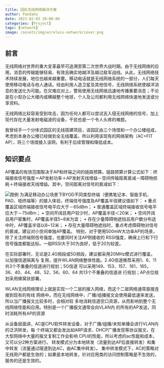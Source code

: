 ```yaml
---
title: 园区无线网络解决方案
author: Pandaho
date: 2021-02-03 20:00:00 
categories: [Project] 
tags: [network]
image: /assets/img/wireless-network/cover.png
---
```




##  前言

​	无线网络对世界的重大变革最早可追溯至第二次世界大战时期。由于无线网络的应用，消息的传输能够轻易、有效且确实地越洋及越过敌军战线。从此，无线网络技术持续发展，地位也越来越重要。移动电话就是无线网络系统的一部分，人们每天使用移动电话与他人通话。经由利用人造卫星及其他信号，无线网络系统使越洋消息的发送化为可能。在灾难应对上，警局使用无线网络迅速地传播重要消息；不论是在小型办公大楼内或横越整个地球，个人及公司都利用无线网络快速地发送或分享资料。

无线网络比较容易受到攻击，因为任何人都可以尝试去入侵无线网络的信号，加上现代存在大量发射电磁波的设备，干扰也是一个令人头疼的难题。

我曾经手一个分体式园区的无线搭建项目，该园区由三个场馆和一个办公楼组成，考虑到本身办公楼已经做到全无线覆盖，所以利用该现有的网络架构（AC+FIT AP），将三个场馆接入该网，有利于后续管理和降低成本。

## 知识要点

AP覆盖的有效范围取决于AP和终端之间的链路预算。链路预算计算公式如下：终端接收信号强度＝AP发射功率＋AP发射天线增益－空间传输距离衰减－障碍物损耗＋终端接收天线增益。其中，空间距离对信号的衰减如下：

![图例](https://www.pandaho3.cn/assets/img/wireless-network/1.png)
为满足移动办公场景下BYOD不同类型终端（便携笔记本、智能手机、PAD、哑终端等）的接入体验，终端信号强度及AP覆盖半径建议值如下：
	• 重点覆盖区域终端接收信号电平应大于－65dBm；
	• 普通覆盖区域终端接收信号电平应大于－75dBm；
	• 空间开阔且用户较少时，AP覆盖半径＜20米；
	• 空间开阔且用户密集时，AP覆盖半径5~8米为宜；
	• 存在少量障碍物遮挡且用户数分布适中时，AP覆盖半径以8~12米；
	• 存在大量障碍物遮挡时，重点考虑障碍物对信号的衰减，建议对小空间单独AP覆盖。
特别，对于使用500mW大功率AP的场景，除了关注终端侧信号强度，也要同时关注AP侧接收的
RSSI强度，确保上行和下行信号强度都能达标。一般RSSI大于30为良好，低于20为较差。

在实际部署时，无论是2.4G频段或5G频段，建议都采用20MHz模式进行覆盖，以加强信道隔离与
复用，提升WLAN网络整体性能。2.4G信道推荐采用1、6、11 共3个不重叠的信道进行规划；5G信道
可以采用149、153、157、161、165，36、40、44、48、52、56、60、64 共13个不重叠的信道进
行规划；AP点位规划采用蜂窝状部署。

WLAN无线网络理论上就是实现一个二层的接入网络，而这个二层网络通常直接连接到现有的有线
网络中。而在无线网络中，广播/组播报文会使用最低速率发送，所以当广播报文比较多时，会相对较
多地消耗信道空口资源，从而影响到整个无线网络性能和应用。特别是一个广播报文通常会向VLAN内
的所有的AP发送，同时消耗所有AP的资源

从设备层面讲，AC是CPU软件转发设备，对于广播/组播/未知单播会进行VLAN内的泛洪转发，每
个终端又都会发出如ARP请求、DHCP广播发现等协议报文，在大型网络中大量的报文复制工作会影响
CPU的性能，所以考虑的ac性能和成本，又可以分2种方案进行。
转发模式分为本地转发（流量到达AP后直接转发）和集中转发（流量通过隧道到达AC，由AC集中转发）。
集中转发模式下，AC的策略对无线用户都是生效的；如果是本地转发，针对应用类的访问控制策略是不生效的，服务的还是生效的。

